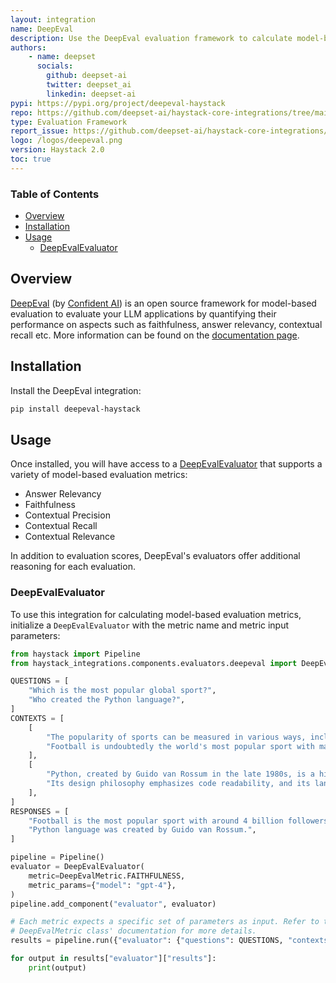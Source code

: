 ```yaml
---
layout: integration
name: DeepEval
description: Use the DeepEval evaluation framework to calculate model-based metrics 
authors:
    - name: deepset
      socials:
        github: deepset-ai
        twitter: deepset_ai
        linkedin: deepset-ai
pypi: https://pypi.org/project/deepeval-haystack
repo: https://github.com/deepset-ai/haystack-core-integrations/tree/main/integrations/deepeval
type: Evaluation Framework
report_issue: https://github.com/deepset-ai/haystack-core-integrations/issues
logo: /logos/deepeval.png
version: Haystack 2.0
toc: true
---
```


### Table of Contents

- [Overview](#overview)
- [Installation](#installation)
- [Usage](#usage)
    - [DeepEvalEvaluator](#DeepEvalEvaluator)

## Overview

[DeepEval](https://docs.confident-ai.com/docs/getting-started) (by [Confident AI](https://www.confident-ai.com/)) is an open source framework for model-based evaluation to evaluate your LLM applications by quantifying their performance on aspects such as faithfulness, answer relevancy, contextual recall etc. More information can be found on the [documentation page](https://docs.haystack.deepset.ai/v2.0/docs/deepevalevaluator).

## Installation

Install the DeepEval integration:
```bash
pip install deepeval-haystack
```

## Usage

Once installed, you will have access to a [DeepEvalEvaluator](https://docs.haystack.deepset.ai/v2.0/docs/deepevalevaluator) that supports a variety of model-based evaluation metrics: 
- Answer Relevancy
- Faithfulness
- Contextual Precision
- Contextual Recall
- Contextual Relevance

In addition to evaluation scores, DeepEval's evaluators offer additional reasoning for each evaluation.

### DeepEvalEvaluator

To use this integration for calculating model-based evaluation metrics, initialize a `DeepEvalEvaluator` with the metric name and metric input parameters: 

```python
from haystack import Pipeline
from haystack_integrations.components.evaluators.deepeval import DeepEvalEvaluator, DeepEvalMetric

QUESTIONS = [
    "Which is the most popular global sport?",
    "Who created the Python language?",
]
CONTEXTS = [
    [
        "The popularity of sports can be measured in various ways, including TV viewership, social media presence, number of participants, and economic impact.",
        "Football is undoubtedly the world's most popular sport with major events like the FIFA World Cup and sports personalities like Ronaldo and Messi, drawing a followership of more than 4 billion people.",
    ],
    [
        "Python, created by Guido van Rossum in the late 1980s, is a high-level general-purpose programming language.",
        "Its design philosophy emphasizes code readability, and its language constructs aim to help programmers write clear, logical code for both small and large-scale software projects.",
    ],
]
RESPONSES = [
    "Football is the most popular sport with around 4 billion followers worldwide",
    "Python language was created by Guido van Rossum.",
]

pipeline = Pipeline()
evaluator = DeepEvalEvaluator(
    metric=DeepEvalMetric.FAITHFULNESS,
    metric_params={"model": "gpt-4"},
)
pipeline.add_component("evaluator", evaluator)

# Each metric expects a specific set of parameters as input. Refer to the
# DeepEvalMetric class' documentation for more details.
results = pipeline.run({"evaluator": {"questions": QUESTIONS, "contexts": CONTEXTS, "responses": RESPONSES}})

for output in results["evaluator"]["results"]:
    print(output)
```
